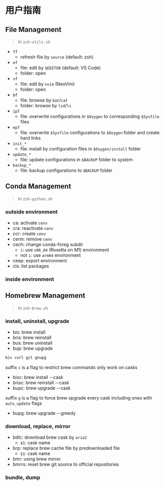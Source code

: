 # 用户指南

## File Management

> in `zsh-utils.sh`

- `ff`
  - refresh file by `source` (default: zsh)
- `ef`
  - file: edit by `$EDITOR` (default: VS Code)
  - folder: open
- `vf`
  - file: edit by `nvim` (NeoVim)
  - folder: open
- `bf`
  - file: browse by `bat`/`cat`
  - folder: browse by `lsd`/`ls`
- `ipf`
  - file: overwrite configurations in `$Oxygen` to corresponding `$Sysfile` files
- `epf`
  - file: overwrite `$Sysfile` configurations to `$Oxygen` folder and create hard links
- `init_*`
  - file: install by configuration files in `$Oxygen/install` folder
- `update_*`
  - file: update configurations in `$BACKUP` folder to system
- `backup_*`
  - file: backup configurations to `$BACKUP` folder

## Conda Management

> in `zsh-python.sh`

### outside environment

- ca: activate `cenv`
- cra: reactivate `cenv`
- ccr: create `cenv`
- cerm: remove `cenv`
- cech: change conda-foreg subdir
  - `i`: use `x86_64` (Rosetta on M1) environment
  - not `i`: use `arm64` environment
- ceep: export environment
- cls: list packages

### inside environment

## Homebrew Management

> in `zsh-brew.sh`

### install, uninstall, upgrade

- bis: brew install
- bris: brew reinstall
- bus: brew uninstall
- bup: brew upgrade

```bash
bis curl git gnupg
```

suffix `c` is a flag to restrict brew commands only work on casks

- bisc: brew install --cask
- brisc: brew reinstall --cask
- bupc: brew upgrade --cask

suffix `g` is a flag to force brew upgrade every cask including ones with `auto_update` flags

- bupg: brew upgrade --greedy

### download, replace, mirror

- bdlc: download brew cask by `aria2`
  - `$1`: cask name
- brp: replace brew cache file by predownloaded file
  - `$1`: cask name
- bmr: using brew mirror
- bmrrs: reset brew git source to official repositories

### bundle, dump
